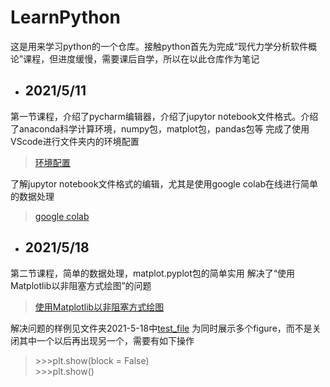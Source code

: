 # LearnPython
这是用来学习python的一个仓库。接触python首先为完成“现代力学分析软件概论”课程，但进度缓慢，需要课后自学，所以在以此仓库作为笔记

* ## 2021/5/11
第一节课程，介绍了pycharm编辑器，介绍了jupytor notebook文件格式。介绍了anaconda科学计算环境，numpy包，matplot包，pandas包等
完成了使用VScode进行文件夹内的环境配置
> [环境配置](关于环境配置.md "关于环境配置")

了解jupytor notebook文件格式的编辑，尤其是使用google colab在线进行简单的数据处理
> [google colab](https://colab.research.google.com/notebooks/ "google colab")

* ## 2021/5/18
第二节课程，简单的数据处理，matplot.pyplot包的简单实用
解决了“使用Matplotlib以非阻塞方式绘图”的问题
> [使用Matplotlib以非阻塞方式绘图](http://www.imooc.com/wenda/detail/590321)

解决问题的样例见文件夹2021-5-18中[test_file](/date2021-5-18/test_file.py)
为同时展示多个figure，而不是关闭其中一个以后再出现另一个，需要有如下操作
> \>>>plt.show(block = False) \
> \>>>plt.show() 
